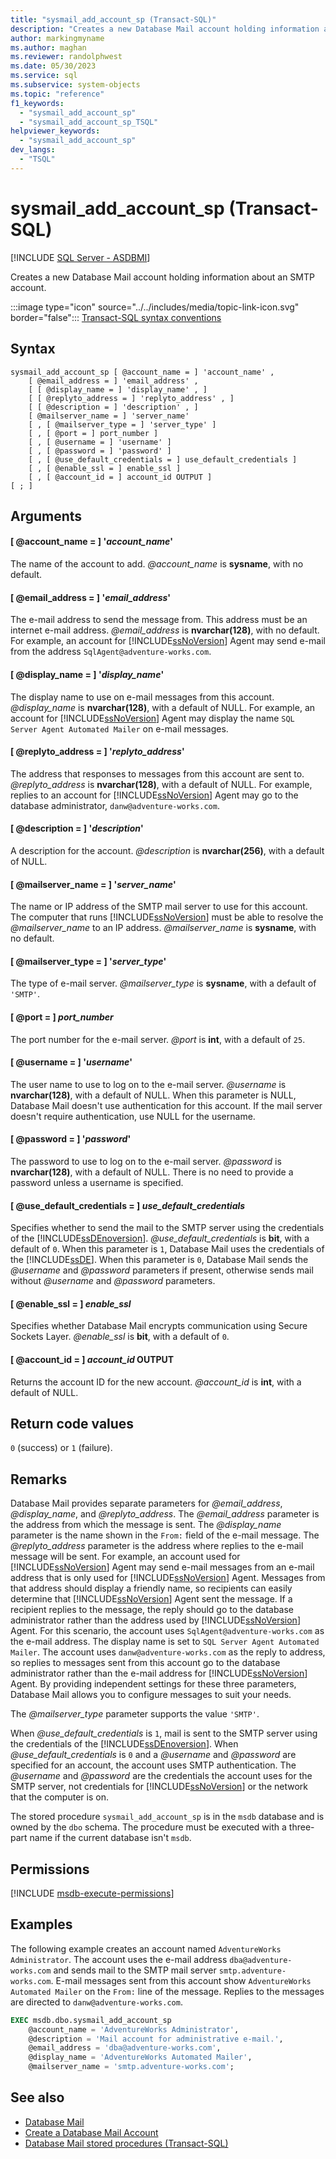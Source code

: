 ```yaml
---
title: "sysmail_add_account_sp (Transact-SQL)"
description: "Creates a new Database Mail account holding information about an SMTP account."
author: markingmyname
ms.author: maghan
ms.reviewer: randolphwest
ms.date: 05/30/2023
ms.service: sql
ms.subservice: system-objects
ms.topic: "reference"
f1_keywords:
  - "sysmail_add_account_sp"
  - "sysmail_add_account_sp_TSQL"
helpviewer_keywords:
  - "sysmail_add_account_sp"
dev_langs:
  - "TSQL"
---
```

# sysmail_add_account_sp (Transact-SQL)

[!INCLUDE [SQL Server - ASDBMI](../../includes/applies-to-version/sql-asdbmi.md)]

Creates a new Database Mail account holding information about an SMTP account.

:::image type="icon" source="../../includes/media/topic-link-icon.svg" border="false"::: [Transact-SQL syntax conventions](../../t-sql/language-elements/transact-sql-syntax-conventions-transact-sql.md)

## Syntax

```syntaxsql
sysmail_add_account_sp [ @account_name = ] 'account_name' ,
    [ @email_address = ] 'email_address' ,
    [ [ @display_name = ] 'display_name' , ]
    [ [ @replyto_address = ] 'replyto_address' , ]
    [ [ @description = ] 'description' , ]
    [ @mailserver_name = ] 'server_name'
    [ , [ @mailserver_type = ] 'server_type' ]
    [ , [ @port = ] port_number ]
    [ , [ @username = ] 'username' ]
    [ , [ @password = ] 'password' ]
    [ , [ @use_default_credentials = ] use_default_credentials ]
    [ , [ @enable_ssl = ] enable_ssl ]
    [ , [ @account_id = ] account_id OUTPUT ]
[ ; ]
```

## Arguments

#### [ @account_name = ] '*account_name*'

The name of the account to add. *@account_name* is **sysname**, with no default.

#### [ @email_address = ] '*email_address*'

The e-mail address to send the message from. This address must be an internet e-mail address. *@email_address* is **nvarchar(128)**, with no default. For example, an account for [!INCLUDE[ssNoVersion](../../includes/ssnoversion-md.md)] Agent may send e-mail from the address `SqlAgent@adventure-works.com`.

#### [ @display_name = ] '*display_name*'

The display name to use on e-mail messages from this account. *@display_name* is **nvarchar(128)**, with a default of NULL. For example, an account for [!INCLUDE[ssNoVersion](../../includes/ssnoversion-md.md)] Agent may display the name `SQL Server Agent Automated Mailer` on e-mail messages.

#### [ @replyto_address = ] '*replyto_address*'

The address that responses to messages from this account are sent to. *@replyto_address* is **nvarchar(128)**, with a default of NULL. For example, replies to an account for [!INCLUDE[ssNoVersion](../../includes/ssnoversion-md.md)] Agent may go to the database administrator, `danw@adventure-works.com`.

#### [ @description = ] '*description*'

A description for the account. *@description* is **nvarchar(256)**, with a default of NULL.

#### [ @mailserver_name = ] '*server_name*'

The name or IP address of the SMTP mail server to use for this account. The computer that runs [!INCLUDE[ssNoVersion](../../includes/ssnoversion-md.md)] must be able to resolve the *@mailserver_name* to an IP address. *@mailserver_name* is **sysname**, with no default.

#### [ @mailserver_type = ] '*server_type*'

The type of e-mail server. *@mailserver_type* is **sysname**, with a default of `'SMTP'`.

#### [ @port = ] *port_number*

The port number for the e-mail server. *@port* is **int**, with a default of `25`.

#### [ @username = ] '*username*'

The user name to use to log on to the e-mail server. *@username* is **nvarchar(128)**, with a default of NULL. When this parameter is NULL, Database Mail doesn't use authentication for this account. If the mail server doesn't require authentication, use NULL for the username.

#### [ @password = ] '*password*'

The password to use to log on to the e-mail server. *@password* is **nvarchar(128)**, with a default of NULL. There is no need to provide a password unless a username is specified.

#### [ @use_default_credentials = ] *use_default_credentials*

Specifies whether to send the mail to the SMTP server using the credentials of the [!INCLUDE[ssDEnoversion](../../includes/ssdenoversion-md.md)]. *@use_default_credentials* is **bit**, with a default of `0`. When this parameter is `1`, Database Mail uses the credentials of the [!INCLUDE[ssDE](../../includes/ssde-md.md)]. When this parameter is `0`, Database Mail sends the *@username* and *@password* parameters if present, otherwise sends mail without *@username* and *@password* parameters.

#### [ @enable_ssl = ] *enable_ssl*

Specifies whether Database Mail encrypts communication using Secure Sockets Layer. *@enable_ssl* is **bit**, with a default of `0`.

#### [ @account_id = ] *account_id* OUTPUT

Returns the account ID for the new account. *@account_id* is **int**, with a default of NULL.

## Return code values

`0` (success) or `1` (failure).

## Remarks

Database Mail provides separate parameters for *@email_address*, *@display_name*, and *@replyto_address*. The *@email_address* parameter is the address from which the message is sent. The *@display_name* parameter is the name shown in the `From:` field of the e-mail message. The *@replyto_address* parameter is the address where replies to the e-mail message will be sent. For example, an account used for [!INCLUDE[ssNoVersion](../../includes/ssnoversion-md.md)] Agent may send e-mail messages from an e-mail address that is only used for [!INCLUDE[ssNoVersion](../../includes/ssnoversion-md.md)] Agent. Messages from that address should display a friendly name, so recipients can easily determine that [!INCLUDE[ssNoVersion](../../includes/ssnoversion-md.md)] Agent sent the message. If a recipient replies to the message, the reply should go to the database administrator rather than the address used by [!INCLUDE[ssNoVersion](../../includes/ssnoversion-md.md)] Agent. For this scenario, the account uses `SqlAgent@adventure-works.com` as the e-mail address. The display name is set to `SQL Server Agent Automated Mailer`. The account uses `danw@adventure-works.com` as the reply to address, so replies to messages sent from this account go to the database administrator rather than the e-mail address for [!INCLUDE[ssNoVersion](../../includes/ssnoversion-md.md)] Agent. By providing independent settings for these three parameters, Database Mail allows you to configure messages to suit your needs.

The *@mailserver_type* parameter supports the value `'SMTP'`.

When *@use_default_credentials* is `1`, mail is sent to the SMTP server using the credentials of the [!INCLUDE[ssDEnoversion](../../includes/ssdenoversion-md.md)]. When *@use_default_credentials* is `0` and a *@username* and *@password* are specified for an account, the account uses SMTP authentication. The *@username* and *@password* are the credentials the account uses for the SMTP server, not credentials for [!INCLUDE[ssNoVersion](../../includes/ssnoversion-md.md)] or the network that the computer is on.

The stored procedure `sysmail_add_account_sp` is in the `msdb` database and is owned by the `dbo` schema. The procedure must be executed with a three-part name if the current database isn't `msdb`.

## Permissions

[!INCLUDE [msdb-execute-permissions](../../includes/msdb-execute-permissions.md)]

## Examples

The following example creates an account named `AdventureWorks Administrator`. The account uses the e-mail address `dba@adventure-works.com` and sends mail to the SMTP mail server `smtp.adventure-works.com`. E-mail messages sent from this account show `AdventureWorks Automated Mailer` on the `From:` line of the message. Replies to the messages are directed to `danw@adventure-works.com`.

```sql
EXEC msdb.dbo.sysmail_add_account_sp
    @account_name = 'AdventureWorks Administrator',
    @description = 'Mail account for administrative e-mail.',
    @email_address = 'dba@adventure-works.com',
    @display_name = 'AdventureWorks Automated Mailer',
    @mailserver_name = 'smtp.adventure-works.com';
```

## See also

- [Database Mail](../../relational-databases/database-mail/database-mail.md)
- [Create a Database Mail Account](../../relational-databases/database-mail/create-a-database-mail-account.md)
- [Database Mail stored procedures (Transact-SQL)](database-mail-stored-procedures-transact-sql.md)
